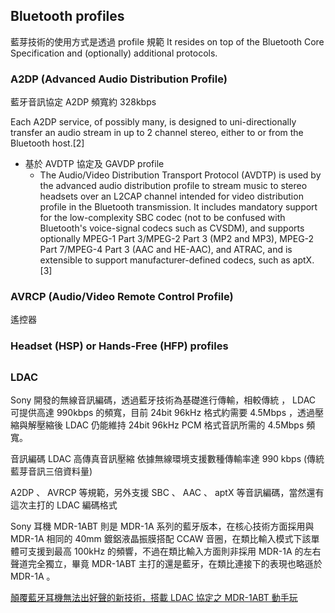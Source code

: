 
## Bluetooth profiles
藍芽技術的使用方式是透過 profile 規範
It resides on top of the Bluetooth Core Specification and (optionally) additional protocols.

### A2DP (Advanced Audio Distribution Profile)
藍牙音訊協定 A2DP 頻寬約 328kbps

Each A2DP service, of possibly many, is designed to uni-directionally transfer an audio stream in up to 2 channel stereo, either to or from the Bluetooth host.[2]
* 基於 AVDTP 協定及 GAVDP profile
	* The Audio/Video Distribution Transport Protocol (AVDTP) is used by the advanced audio distribution profile to stream music to stereo headsets over an L2CAP channel intended for video distribution profile in the Bluetooth transmission.
It includes mandatory support for the low-complexity SBC codec (not to be confused with Bluetooth's voice-signal codecs such as CVSDM), and supports optionally MPEG-1 Part 3/MPEG-2 Part 3 (MP2 and MP3), MPEG-2 Part 7/MPEG-4 Part 3 (AAC and HE-AAC), and ATRAC, and is extensible to support manufacturer-defined codecs, such as aptX.[3]

### AVRCP (Audio/Video Remote Control Profile)
遙控器

### Headset (HSP) or Hands-Free (HFP) profiles

##
### LDAC
Sony 開發的無線音訊編碼，透過藍牙技術為基礎進行傳輸，相較傳統 ， LDAC 可提供高達 990kbps 的頻寬，目前 24bit 96kHz 格式約需要 4.5Mbps ，透過壓縮與解壓縮後 LDAC 仍能維持 24bit 96kHz PCM 格式音訊所需的 4.5Mbps 頻寬。

音訊編碼 LDAC 高傳真音訊壓縮
依據無線環境支援數種傳輸率達 990 kbps (傳統藍芽音訊三倍資料量)

A2DP 、 AVRCP 等規範，另外支援 SBC 、 AAC 、 aptX 等音訊編碼，當然還有這次主打的 LDAC 編碼格式

Sony 耳機
MDR-1ABT 則是 MDR-1A 系列的藍牙版本，在核心技術方面採用與 MDR-1A 相同的 40mm 鍍鋁液晶振膜搭配 CCAW 音圈，在類比輸入模式下該單體可支援到最高 100kHz 的頻響，不過在類比輸入方面則非採用 MDR-1A 的左右聲道完全獨立，畢竟 MDR-1ABT 主打的還是藍牙，在類比連接下的表現也略遜於 MDR-1A 。

[顛覆藍牙耳機無法出好聲的新技術，搭載 LDAC 協定之 MDR-1ABT 動手玩](https://www.cool3c.com/article/90844)
